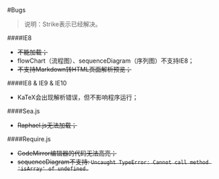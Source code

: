 #Bugs

> 说明：Strike表示已经解决。

####IE8

- ~~不能加载；~~
- flowChart（流程图）、sequenceDiagram（序列图）不支持IE8；
- ~~不支持Markdown转HTML页面解析预览；~~

####IE8 & IE9 & IE10

- KaTeX会出现解析错误，但不影响程序运行；

####Sea.js

- ~~Raphael.js无法加载；~~

####Require.js

- ~~CodeMirror编辑器的代码无法高亮；~~
- ~~sequenceDiagram不支持: `Uncaught TypeError: Cannot call method 'isArray' of undefined.`~~
